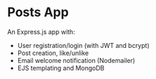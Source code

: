 # Posts App

An Express.js app with:

- User registration/login (with JWT and bcrypt)
- Post creation, like/unlike
- Email welcome notification (Nodemailer)
- EJS templating and MongoDB